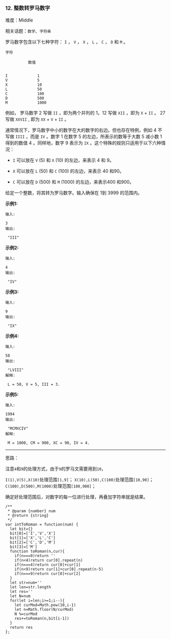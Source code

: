 ### 12. 整数转罗马数字

难度：Middle

相关话题：`数学`、`字符串`

罗马数字包含以下七种字符： `I` ， `V` ， `X` ， `L` ， `C` ， `D` 和 `M` 。





```
字符

          数值


I             1
V             5
X             10
L             50
C             100
D             500
M             1000
```


例如， 罗马数字 2 写做 `II` ，即为两个并列的 1。12 写做 `XII` ，即为 `X` + `II` 。 27 写做 `XXVII` , 即为 `XX` + `V` + `II` 。



通常情况下，罗马数字中小的数字在大的数字的右边。但也存在特例，例如 4 不写做 `IIII` ，而是 `IV` 。数字 1 在数字 5 的左边，所表示的数等于大数 5 减小数 1 得到的数值 4 。同样地，数字 9 表示为 `IX` 。这个特殊的规则只适用于以下六种情况：




* `I` 可以放在 `V` (5) 和 `X` (10) 的左边，来表示 4 和 9。

* `X` 可以放在 `L` (50) 和 `C` (100) 的左边，来表示 40 和90。

* `C` 可以放在 `D` (500) 和 `M` (1000) 的左边，来表示400 和900。





给定一个整数，将其转为罗马数字。输入确保在 1到 3999 的范围内。



**示例1:** 





```
输入:

3
输出:

 "III"
```


**示例2:** 





```
输入:

4
输出:

 "IV"
```


**示例3:** 





```
输入:

9
输出:

 "IX"
```


**示例4:** 





```
输入:

58
输出:

 "LVIII"
解释:

 L = 50, V = 5, III = 3.

```


**示例5:** 





```
输入:

1994
输出:

 "MCMXCIV"
解释:

 M = 1000, CM = 900, XC = 90, IV = 4.
```



-----

思路：

注意`4`和`9`的处理方式，由于`9`的罗马文需要用到`10`，

`I(1),V(5),X(10)`处理范围`[1,9]`；
`X(10),L(50),C(100)`处理范围`[10,90]`；
`C(100),D(500),M(1000)`处理范围`[100,900]`；

确定好处理范围后，对数字的每一位进行处理，再叠加字符串就是结果。


```
/**
 * @param {number} num
 * @return {string}
 */
var intToRoman = function(num) {
  let bit={}
  bit[0]=['I','V','X']
  bit[1]=['X','L','C']
  bit[2]=['C','D','M']
  bit[3]=['M']
  function toRoman(n,cur){
    if(n===0)return ''
    if(n<4)return cur[0].repeat(n)
    if(n===4)return cur[0]+cur[1]
    if(n<9)return cur[1]+cur[0].repeat(n-5)
    if(n===9)return cur[0]+cur[2]
  }
  let str=num+''
  let len=str.length
  let res=''
  let N=num
  for(let i=len;i>=1;i--){
    let curMod=Math.pow(10,i-1)
    let n=Math.floor(N/curMod)
    N %=curMod
    res+=toRoman(n,bit[i-1])
  }
  return res
};



```

